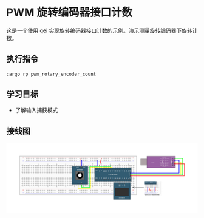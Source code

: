 # PWM 旋转编码器接口计数

这是一个使用 qei 实现旋转编码器接口计数的示例。演示测量旋转编码器下旋转计数。

## 执行指令

```shell
cargo rp pwm_rotary_encoder_count
```

## 学习目标

- 了解输入捕获模式

## 接线图

![](../../images/../../images/6-8%20编码器接口测速.jpg)
